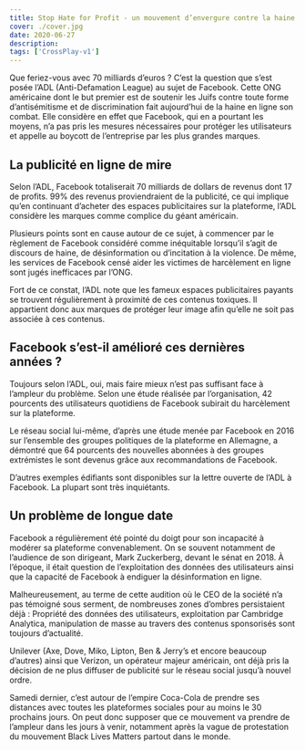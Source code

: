```yaml
---
title: Stop Hate for Profit - un mouvement d’envergure contre la haine sur les réseaux sociaux
cover: ./cover.jpg
date: 2020-06-27
description: 
tags: ['CrossPlay-v1']
---
```

Que feriez-vous avec 70 milliards d’euros ? C’est la question que s’est posée l’ADL (Anti-Defamation League) au sujet de Facebook. Cette ONG américaine dont le but premier est de soutenir les Juifs contre toute forme d’antisémitisme et de discrimination fait aujourd’hui de la haine en ligne son combat. Elle considère en effet que Facebook, qui en a pourtant les moyens, n’a pas pris les mesures nécessaires pour protéger les utilisateurs et appelle au boycott de l’entreprise par les plus grandes marques.

## La publicité en ligne de mire
Selon l’ADL, Facebook totaliserait 70 milliards de dollars de revenus dont 17 de profits. 99% des revenus proviendraient de la publicité, ce qui implique qu’en continuant d’acheter des espaces publicitaires sur la plateforme, l’ADL considère les marques comme complice du géant américain.

Plusieurs points sont en cause autour de ce sujet, à commencer par le règlement de Facebook considéré comme inéquitable lorsqu’il s’agit de discours de haine, de désinformation ou d’incitation à la violence. De même, les services de Facebook censé aider les victimes de harcèlement en ligne sont jugés inefficaces par l’ONG.

Fort de ce constat, l’ADL note que les fameux espaces publicitaires payants se trouvent régulièrement à proximité de ces contenus toxiques. Il appartient donc aux marques de protéger leur image afin qu’elle ne soit pas associée à ces contenus.

## Facebook s’est-il amélioré ces dernières années ?
Toujours selon l’ADL, oui, mais faire mieux n’est pas suffisant face à l’ampleur du problème. Selon une étude réalisée par l’organisation, 42 pourcents des utilisateurs quotidiens de Facebook subirait du harcèlement sur la plateforme.

Le réseau social lui-même, d’après une étude menée par Facebook en 2016 sur l’ensemble des groupes politiques de la plateforme en Allemagne, a démontré que 64 pourcents des nouvelles abonnées à des groupes extrémistes le sont devenus grâce aux recommandations de Facebook.

D’autres exemples édifiants sont disponibles sur la lettre ouverte de l’ADL à Facebook. La plupart sont très inquiétants.

## Un problème de longue date
Facebook a régulièrement été pointé du doigt pour son incapacité à modérer sa plateforme convenablement. On se souvent notamment de l’audience de son dirigeant, Mark Zuckerberg, devant le sénat en 2018. À l’époque, il était question de l’exploitation des données des utilisateurs ainsi que la capacité de Facebook à endiguer la désinformation en ligne.

Malheureusement, au terme de cette audition où le CEO de la société n’a pas témoigné sous serment, de nombreuses zones d’ombres persistaient déjà : Propriété des données des utilisateurs, exploitation par Cambridge Analytica, manipulation de masse au travers des contenus sponsorisés sont toujours d’actualité.

Unilever (Axe, Dove, Miko, Lipton, Ben & Jerry’s et encore beaucoup d’autres) ainsi que Verizon, un opérateur majeur américain, ont déjà pris la décision de ne plus diffuser de publicité sur le réseau social jusqu’à nouvel ordre.

Samedi dernier, c’est autour de l’empire Coca-Cola de prendre ses distances avec toutes les plateformes sociales pour au moins le 30 prochains jours. On peut donc supposer que ce mouvement va prendre de l’ampleur dans les jours à venir, notamment après la vague de protestation du mouvement Black Lives Matters partout dans le monde.

